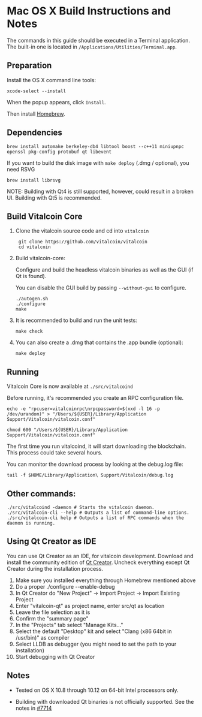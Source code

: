 Mac OS X Build Instructions and Notes
====================================
The commands in this guide should be executed in a Terminal application.
The built-in one is located in `/Applications/Utilities/Terminal.app`.

Preparation
-----------
Install the OS X command line tools:

`xcode-select --install`

When the popup appears, click `Install`.

Then install [Homebrew](https://brew.sh).

Dependencies
----------------------

    brew install automake berkeley-db4 libtool boost --c++11 miniupnpc openssl pkg-config protobuf qt libevent

If you want to build the disk image with `make deploy` (.dmg / optional), you need RSVG

    brew install librsvg

NOTE: Building with Qt4 is still supported, however, could result in a broken UI. Building with Qt5 is recommended.

Build Vitalcoin Core
------------------------

1. Clone the vitalcoin source code and cd into `vitalcoin`

        git clone https://github.com/vitalcoin/vitalcoin
        cd vitalcoin

2.  Build vitalcoin-core:

    Configure and build the headless vitalcoin binaries as well as the GUI (if Qt is found).

    You can disable the GUI build by passing `--without-gui` to configure.

        ./autogen.sh
        ./configure
        make

3.  It is recommended to build and run the unit tests:

        make check

4.  You can also create a .dmg that contains the .app bundle (optional):

        make deploy

Running
-------

Vitalcoin Core is now available at `./src/vitalcoind`

Before running, it's recommended you create an RPC configuration file.

    echo -e "rpcuser=vitalcoinrpc\nrpcpassword=$(xxd -l 16 -p /dev/urandom)" > "/Users/${USER}/Library/Application Support/Vitalcoin/vitalcoin.conf"

    chmod 600 "/Users/${USER}/Library/Application Support/Vitalcoin/vitalcoin.conf"

The first time you run vitalcoind, it will start downloading the blockchain. This process could take several hours.

You can monitor the download process by looking at the debug.log file:

    tail -f $HOME/Library/Application\ Support/Vitalcoin/debug.log

Other commands:
-------

    ./src/vitalcoind -daemon # Starts the vitalcoin daemon.
    ./src/vitalcoin-cli --help # Outputs a list of command-line options.
    ./src/vitalcoin-cli help # Outputs a list of RPC commands when the daemon is running.

Using Qt Creator as IDE
------------------------
You can use Qt Creator as an IDE, for vitalcoin development.
Download and install the community edition of [Qt Creator](https://www.qt.io/download/).
Uncheck everything except Qt Creator during the installation process.

1. Make sure you installed everything through Homebrew mentioned above
2. Do a proper ./configure --enable-debug
3. In Qt Creator do "New Project" -> Import Project -> Import Existing Project
4. Enter "vitalcoin-qt" as project name, enter src/qt as location
5. Leave the file selection as it is
6. Confirm the "summary page"
7. In the "Projects" tab select "Manage Kits..."
8. Select the default "Desktop" kit and select "Clang (x86 64bit in /usr/bin)" as compiler
9. Select LLDB as debugger (you might need to set the path to your installation)
10. Start debugging with Qt Creator

Notes
-----

* Tested on OS X 10.8 through 10.12 on 64-bit Intel processors only.

* Building with downloaded Qt binaries is not officially supported. See the notes in [#7714](https://github.com/vitalcoin/vitalcoin/issues/7714)
